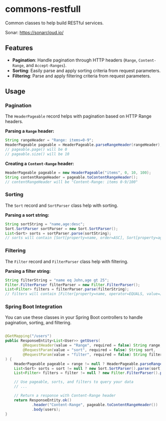 # commons-restfull

Common classes to help build RESTful services.

Sonar: https://sonarcloud.io/

## Features

* **Pagination**: Handle pagination through HTTP headers (`Range`, `Content-Range`, and `Accept-Ranges`).
* **Sorting**: Easily parse and apply sorting criteria from request parameters.
* **Filtering**: Parse and apply filtering criteria from request parameters.

## Usage

### Pagination

The `HeaderPageable` record helps with pagination based on HTTP Range headers.

**Parsing a `Range` header:**

```java
String rangeHeader = "Range: items=0-9";
HeaderPageable pageable = HeaderPageable.parseRangeHeader(rangeHeader);
// pageable.page() will be 0
// pageable.size() will be 10
```

**Creating a `Content-Range` header:**

```java
HeaderPageable pageable = new HeaderPageable("items", 0, 10, 100);
String contentRangeHeader = pageable.toContentRangeHeader();
// contentRangeHeader will be "Content-Range: items 0-9/100"
```

### Sorting

The `Sort` record and `SortParser` class help with sorting.

**Parsing a sort string:**

```java
String sortString = "name,age:desc";
Sort.SortParser sortParser = new Sort.SortParser();
List<Sort> sorts = sortParser.parse(sortString);
// sorts will contain [Sort[property=name, order=ASC], Sort[property=age, order=DESC]]
```

### Filtering

The `Filter` record and `FilterParser` class help with filtering.

**Parsing a filter string:**

```java
String filterString = "name eq John,age gt 25";
Filter.FilterParser filterParser = new Filter.FilterParser();
List<Filter> filters = filterParser.parse(filterString);
// filters will contain [Filter[property=name, operator=EQUALS, value=John], Filter[property=age, operator=GREATER, value=25]]
```

### Spring Boot Integration

You can use these classes in your Spring Boot controllers to handle pagination, sorting, and filtering.

```java

@GetMapping("/users")
public ResponseEntity<List<User>> getUsers(
        @RequestHeader(value = "Range", required = false) String range,
        @RequestParam(value = "sort", required = false) String sort,
        @RequestParam(value = "filter", required = false) String filter
) {
    HeaderPageable pageable = range != null ? HeaderPageable.parseRangeHeader(range) : new HeaderPageable("users", 0, 10, -1);
    List<Sort> sorts = sort != null ? new Sort.SortParser().parse(sort) : Collections.emptyList();
    List<Filter> filters = filter != null ? new Filter.FilterParser().parse(filter) : Collections.emptyList();

    // Use pageable, sorts, and filters to query your data
    // ...

    // Return a response with Content-Range header
    return ResponseEntity.ok()
            .header("Content-Range", pageable.toContentRangeHeader())
            .body(users);
}
```
